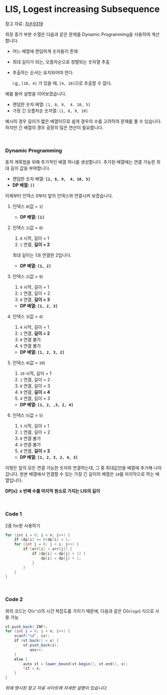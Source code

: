 # LIS, Logest increasing Subsequence

참고 자료: [자손9319](https://jason9319.tistory.com/113)

최장 증가 부분 수열은 다음과 같은 문제를 Dynamic Programming을 사용하여 계산합니다.

- 어느 배열에 랜덤하게 숫자들이 존재

- 최대 길이가 되는, 오름차순으로 정렬되는 숫자열 추출

- 추출하는 순서는 유지되어야 한다.

  i.g., `[10, 4]` 가 있을 때, `[4, 10]`으로 추출할 수 없다.

예를 들어 설명을 이어보겠습니다.

- 랜덤한 숫자 배열: `[1, 8, 9,  4. 10, 5]`
- 가장 긴 오름차순 숫자열: `[1, 8, 9, 10]`

예시의 경우 길이가 짧은 배열이므로 쉽게 경우의 수를 고려하여 문제를 풀 수 있습니다. 하지만 긴 배열의 경우 굉장히 많은 연산이 필요합니다.

<br>

### Dynamic Programming

동적 계획법을 위해 추가적인 배열 하나를 생성합니다. 추가된 배열에는 연결 가능한 최대 길이 값을 부여합니다.

- 랜덤한 숫자 배열: **`[1, 8, 9,  4, 10, 5]`**
- **DP 배열: `[]`**

이제부터 인덱스 0부터 앞의 인덱스와 연결시켜 보겠습니다.

1. 인덱스 `0`(값 = `1`)

   - **DP 배열: `[1]`**

2. 인덱스 `1`(값 = `8`)

   1. `8` 시작, 길이 = 1
   2. `1` 연결, **길이 = 2**

   최대 길이는 1과 연결한 2입니다.

   - **DP 배열: `[1, 2]`**

3. 인덱스 `2`(값 = `9`)

   1. `9` 시작, 길이 = 1
   2. `1` 연결, 길이 = 2
   3. `8` 연결, **길이 = 3**

   - **DP 배열: `[1, 2, 3]`**

4. 인덱스 `3`(값 = `4`)

   1. `4` 시작, 길이 = 1
   2. `1` 연결, **길이 = 2**
   3. `8` 연결 불가
   4. `9` 연결 불가

   - **DP 배열: `[1, 2, 3, 2]`**

5. 인덱스 `4`(값 = `10`)

   1. `10` 시작, 길이 = 1
   2. `1` 연결, 길이 = 2
   3. `8` 연결, 길이 = 3
   4. `9` 연결, **길이 = 4**
   5. `4` 연결, 길이 = 3

   - **DP 배열: `[1, 2, ,3, 2, 4]`**

6. 인덱스 `5`(값 = `5`)

   1. `5` 시작, 길이 = 1
   2. `1` 연결, 길이 = 2
   3. `8` 연결 불가
   4. `9` 연결 불가
   5. `4` 연결, **길이 = 3**

   - **DP 배열: `[1, 2, 3, 2, 4, 3]`**

이렇든 앞의 모든 연결 가능한 숫자와 연결하는데, 그 중 최대값만을 배열에 추가해 나아갑니다. 원본 배열에서 연결할 수 있는 가장 긴 길이의 배열은 `10`를 마지막으로 하는 배열입니다.

**DP[x]: x 번째 수를 마지막 원소로 가지는 LIS의 길이**

<br>

### Code 1

2중 for문 사용하기

```c++
for (int i = 0; i < n; i++) {
    if (dp[i] == 0)dp[i] = 1;
    for (int j = 0; j < i; j++) {
        if (arr[i] > arr[j]) {
            if (dp[i] < dp[j] + 1) {
                dp[i] = dp[j] + 1;
            }
        }
    }
}
```

<br>

### Code 2

위의 코드는 O(`n^2`)의 시간 복잡도를 가지기 때문에, 다음과 같은 O(`nlogn`) 식으로 사용 가능

```java
vt.push_back(-INF);
for (int i = 0; i < n; i++) {
    scanf("%d", &x);
    if (vt.back() < x) {
        vt.push_back(x);
           ans++;
    }
    else {
        auto it = lower_bound(vt.begin(), vt.end(), x);
        *it = x;
    }
}
```

*위에 명시된 참고 자료 사이트에 자세한 설명이 있습니다.*



